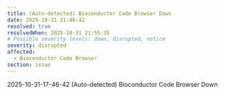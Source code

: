 ```yaml
---
title: (Auto-detected) Bioconductor Code Browser Down
date: 2025-10-31 21:46:42
resolved: true
resolvedWhen: 2025-10-31 21:55:35
# Possible severity levels: down, disrupted, notice
severity: disrupted
affected:
  - Bioconductor Code Browser
section: issue
---
```


2025-10-31-17-46-42 (Auto-detected) Bioconductor Code Browser Down


